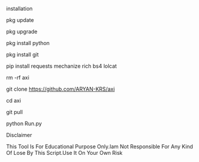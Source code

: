 
installation

pkg update

pkg upgrade

pkg install python

pkg install git

pip install requests mechanize rich bs4 lolcat 

rm -rf axi

git clone https://github.com/ARYAN-KRS/axi

cd axi

git pull  

python Run.py

Disclaimer

This Tool Is For Educational Purpose Only.Iam Not Responsible For Any Kind Of Lose By This Script.Use It On Your Own Risk


